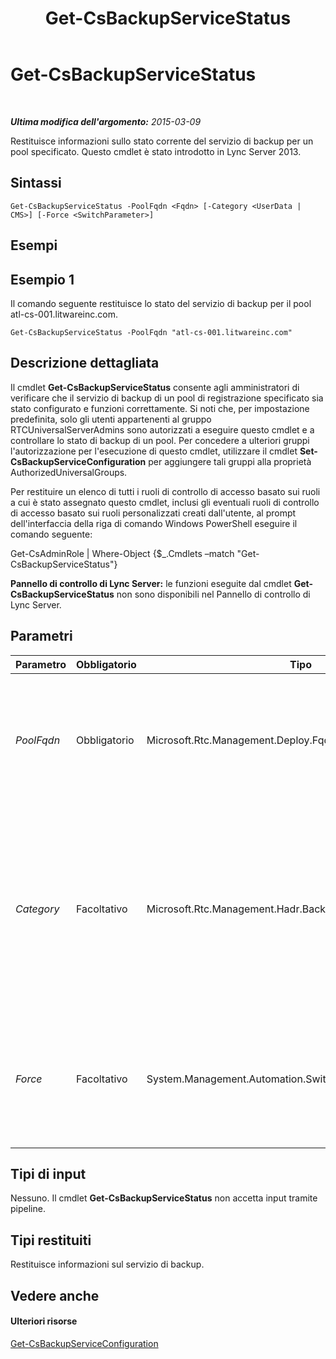 ﻿---
title: Get-CsBackupServiceStatus
TOCTitle: Get-CsBackupServiceStatus
ms:assetid: 7f56cc81-534c-48e8-9f74-5741d4534a83
ms:mtpsurl: https://technet.microsoft.com/it-it/library/JJ205032(v=OCS.15)
ms:contentKeyID: 49301120
ms.date: 08/24/2015
mtps_version: v=OCS.15
ms.translationtype: HT
---

# Get-CsBackupServiceStatus

 

_**Ultima modifica dell'argomento:** 2015-03-09_

Restituisce informazioni sullo stato corrente del servizio di backup per un pool specificato. Questo cmdlet è stato introdotto in Lync Server 2013.

## Sintassi

    Get-CsBackupServiceStatus -PoolFqdn <Fqdn> [-Category <UserData | CMS>] [-Force <SwitchParameter>]

## Esempi

## Esempio 1

Il comando seguente restituisce lo stato del servizio di backup per il pool atl-cs-001.litwareinc.com.

    Get-CsBackupServiceStatus -PoolFqdn "atl-cs-001.litwareinc.com"

## Descrizione dettagliata

Il cmdlet **Get-CsBackupServiceStatus** consente agli amministratori di verificare che il servizio di backup di un pool di registrazione specificato sia stato configurato e funzioni correttamente. Si noti che, per impostazione predefinita, solo gli utenti appartenenti al gruppo RTCUniversalServerAdmins sono autorizzati a eseguire questo cmdlet e a controllare lo stato di backup di un pool. Per concedere a ulteriori gruppi l'autorizzazione per l'esecuzione di questo cmdlet, utilizzare il cmdlet **Set-CsBackupServiceConfiguration** per aggiungere tali gruppi alla proprietà AuthorizedUniversalGroups.

Per restituire un elenco di tutti i ruoli di controllo di accesso basato sui ruoli a cui è stato assegnato questo cmdlet, inclusi gli eventuali ruoli di controllo di accesso basato sui ruoli personalizzati creati dall'utente, al prompt dell'interfaccia della riga di comando Windows PowerShell eseguire il comando seguente:

Get-CsAdminRole | Where-Object {$\_.Cmdlets –match "Get-CsBackupServiceStatus"}

**Pannello di controllo di Lync Server:** le funzioni eseguite dal cmdlet **Get-CsBackupServiceStatus** non sono disponibili nel Pannello di controllo di Lync Server.

## Parametri


<table>
<colgroup>
<col style="width: 25%" />
<col style="width: 25%" />
<col style="width: 25%" />
<col style="width: 25%" />
</colgroup>
<thead>
<tr class="header">
<th>Parametro</th>
<th>Obbligatorio</th>
<th>Tipo</th>
<th>Descrizione</th>
</tr>
</thead>
<tbody>
<tr class="odd">
<td><p><em>PoolFqdn</em></p></td>
<td><p>Obbligatorio</p></td>
<td><p>Microsoft.Rtc.Management.Deploy.Fqdn</p></td>
<td><p>Nome di dominio completo del pool del cui servizio di backup viene verificato lo stato. Ad esempio:</p>
<p>-PoolFqdn &quot;atl-cs-001.litwareinc.com&quot;</p></td>
</tr>
<tr class="even">
<td><p><em>Category</em></p></td>
<td><p>Facoltativo</p></td>
<td><p>Microsoft.Rtc.Management.Hadr.BackupService.BackupCategory</p></td>
<td><p>Tipo di backup di cui viene verificato lo stato. I valori consentiti sono:</p>
<p>* CMS</p>
<p>* UserData</p>
<p>Se questo parametro non viene specificato, verranno verificati entrambi i tipi di backup.</p></td>
</tr>
<tr class="odd">
<td><p><em>Force</em></p></td>
<td><p>Facoltativo</p></td>
<td><p>System.Management.Automation.SwitchParameter</p></td>
<td><p>Evita la visualizzazione di eventuali messaggi di errore non grave che potrebbero essere generati nel corso dell'esecuzione del comando.</p></td>
</tr>
</tbody>
</table>


## Tipi di input

Nessuno. Il cmdlet **Get-CsBackupServiceStatus** non accetta input tramite pipeline.

## Tipi restituiti

Restituisce informazioni sul servizio di backup.

## Vedere anche

#### Ulteriori risorse

[Get-CsBackupServiceConfiguration](get-csbackupserviceconfiguration.md)


